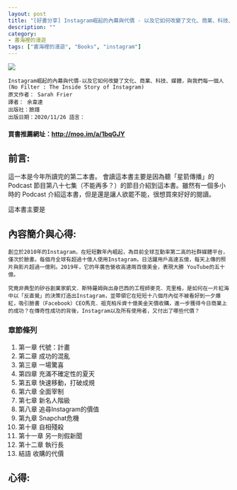 ```yaml
---
layout: post
title: "[好書分享] Instagram崛起的內幕與代價 - 以及它如何改變了文化、商業、科技、媒體，與我們每一個人"
description: ""
category: 
- 書海裡的漫遊
tags: ["書海裡的漫遊", "Books", "instagram"]
---
```


<div><a href="http://moo.im/a/1bqGJY" title="Instagram崛起的內幕與代價"><img src="https://cdn.readmoo.com/cover/lh/lg9aqho_210x315.jpg?v=0"></a></div>



```
Instagram崛起的內幕與代價-以及它如何改變了文化、商業、科技、媒體，與我們每一個人
(No Filter : The Inside Story of Instagram)
原文作者： Sarah Frier  
譯者： 余韋達  
出版社：臉譜 
出版日期：2020/11/26 語言：

```

#### 買書推薦網址：<http://moo.im/a/1bqGJY>

## 前言:

這一本是今年所讀完的第二本書。   會讀這本書主要是因為聽「星箭傳播」的Podcast 節目第八十七集（不能再多？）的節目介紹到這本書。雖然有一個多小時的 Podcast 介紹這本書，但是還是讓人欲罷不能，很想買來好好的閱讀。

這本書主要是





## 內容簡介與心得:

```
創立於2010年的Instagram，在短短數年內崛起，為目前全球互動率第二高的社群媒體平台，僅次於臉書。每個月全球有超過十億人使用Instagram，日活躍用戶高達五億，每天上傳的照片與影片超過一億則。2019年，它的年廣告營收高達兩百億美金，表現大勝 YouTube的五十億。

究竟非典型的矽谷創業家凱文．斯特羅姆與出身巴西的工程師麥克．克里格，是如何在一片紅海中以「反直覺」的決策打造出Instagram，並帶領它在短短十八個月內從不被看好到一夕爆紅，吸引臉書（Facebook）CEO馬克．祖克柏斥資十億美金天價收購，進一步獲得今日商業上的成功？在傳奇性成功的背後，Instagram以及所有使用者，又付出了哪些代價？
```

### 章節條列

1. 第一章 代號：計畫
2. 第二章 成功的混亂
3. 第三章 一場驚喜
4. 第四章 充滿不確定性的夏天
5. 第五章 快速移動，打破成規
6. 第六章 全面宰制
7. 第七章 新名人階級
8. 第八章 追尋Instagram的價值
9. 第九章 Snapchat危機
10. 第十章 自相殘殺
11. 第十一章 另一則假新聞
12. 第十二章 執行長
13. 結語 收購的代價




## 心得:

